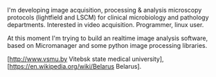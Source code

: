 I'm developing image acquisition, processing & analysis microscopy protocols (lightfield and LSCM) for clinical microbiology and pathology departments. Interested in video acquisition. Programmer, linux user.

At this moment I'm trying to build an realtime image analysis software, based on Micromanager and some python image processing libraries.

[http://www.vsmu.by Vitebsk state medical university], [https://en.wikipedia.org/wiki/Belarus Belarus].
